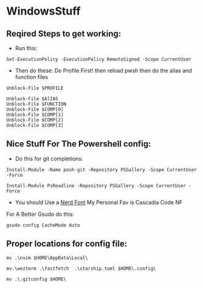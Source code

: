 # WindowsStuff

## Reqired Steps to get working:

- Run this:

```pwsh
Set-ExecutionPolicy -ExecutionPolicy RemoteSigned -Scope CurrentUser
```

- Then do these: Do Profile First! then reload pwsh then do the alias and function files

```pwsh
Unblock-File $PROFILE
```

```pwsh
Unblock-File $AlIAS
Unblock-File $FUNCTION
Unblock-File $COMP[0]
Unblock-File $COMP[1]
Unblock-File $COMP[2]
Unblock-File $COMP[3]
```

## Nice Stuff For The Powershell config:

- Do this for git completions:

```pwsh
Install-Module -Name posh-git -Repository PSGallery -Scope CurrentUser -Force
```

```pwsh
Install-Module PsReadline -Repository PSGallery -Scope CurrentUser -Force
```

- You should Use a [Nerd Font](https://github.com/ryanoasis/nerd-fonts/releases/) My Personal Fav is Cascadia Code NF

For A Better Gsudo do this:

```pwsh
gsudo config CacheMode Auto
```

## Proper locations for config file:

```pwsh
mv .\nvim $HOME\AppData\Local\
```

```pwsh
mv.\wezterm .\fastfetch  .\starship.toml $HOME\.config\
```

```pwsh
mv .\.gitconfig $HOME\
```
